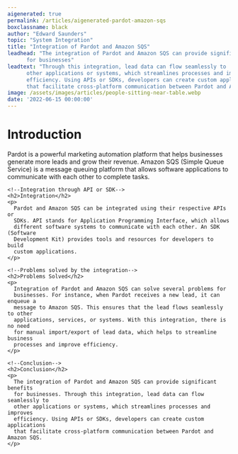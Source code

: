 ```yaml
---
aigenerated: true
permalink: /articles/aigenerated-pardot-amazon-sqs
boxclassname: black
author: "Edward Saunders"
topic: "System Integration"
title: "Integration of Pardot and Amazon SQS"
leadhead: "The integration of Pardot and Amazon SQS can provide significant benefits
      for businesses"
leadtext: "Through this integration, lead data can flow seamlessly to
      other applications or systems, which streamlines processes and improves
      efficiency. Using APIs or SDKs, developers can create custom applications
      that facilitate cross-platform communication between Pardot and Amazon SQS."
image: /assets/images/articles/people-sitting-near-table.webp
date: '2022-06-15 00:00:00'
---
```

<div class="arttext">    <!--Introduction-->
    <h1>Introduction</h1>
    <p>
      Pardot is a powerful marketing automation platform that helps businesses
      generate more leads and grow their revenue. Amazon SQS (Simple Queue
      Service) is a message queuing platform that allows software applications
      to communicate with each other to complete tasks.
    </p>

    <!--Integration through API or SDK-->
    <h2>Integration</h2>
    <p>
      Pardot and Amazon SQS can be integrated using their respective APIs or
      SDKs. API stands for Application Programming Interface, which allows
      different software systems to communicate with each other. An SDK (Software
      Development Kit) provides tools and resources for developers to build
      custom applications.
    </p>

    <!--Problems solved by the integration-->
    <h2>Problems Solved</h2>
    <p>
      Integration of Pardot and Amazon SQS can solve several problems for
      businesses. For instance, when Pardot receives a new lead, it can enqueue a
      message to Amazon SQS. This ensures that the lead flows seamlessly to other
      applications, services, or systems. With this integration, there is no need
      for manual import/export of lead data, which helps to streamline business
      processes and improve efficiency.
    </p>

    <!--Conclusion-->
    <h2>Conclusion</h2>
    <p>
      The integration of Pardot and Amazon SQS can provide significant benefits
      for businesses. Through this integration, lead data can flow seamlessly to
      other applications or systems, which streamlines processes and improves
      efficiency. Using APIs or SDKs, developers can create custom applications
      that facilitate cross-platform communication between Pardot and Amazon SQS.
    </p>
</div>